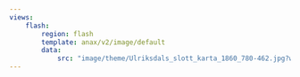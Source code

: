 ```yaml
---
views:
    flash:
        region: flash
        template: anax/v2/image/default
        data:
            src: "image/theme/Ulriksdals_slott_karta_1860_780-462.jpg?width=995&height=245&crop-to-fit&area=0,0,30,0"
---
```

